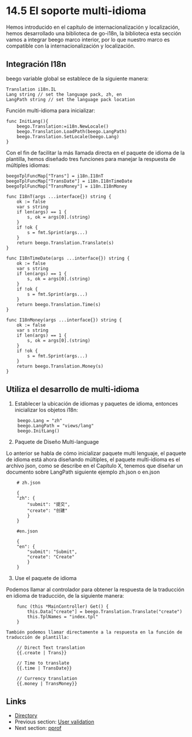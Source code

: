# 14.5 El soporte multi-idioma

Hemos introducido en el capítulo de internacionalización y localización, hemos desarrollado una biblioteca de go-i18n, la biblioteca esta sección vamos a integrar beego marco interior, por lo que nuestro marco es compatible con la internacionalización y localización.

## Integración I18n

beego variable global se establece de la siguiente manera:

	Translation i18n.IL
	Lang string // set the language pack, zh, en
	LangPath string // set the language pack location

Función multi-idioma para inicializar:

	func InitLang(){
		beego.Translation:=i18n.NewLocale()
		beego.Translation.LoadPath(beego.LangPath)
		beego.Translation.SetLocale(beego.Lang)
	}

Con el fin de facilitar la más llamada directa en el paquete de idioma de la plantilla, hemos diseñado tres funciones para manejar la respuesta de múltiples idiomas:

	beegoTplFuncMap["Trans"] = i18n.I18nT
	beegoTplFuncMap["TransDate"] = i18n.I18nTimeDate
	beegoTplFuncMap["TransMoney"] = i18n.I18nMoney
	
	func I18nT(args ...interface{}) string {
	    ok := false
	    var s string
	    if len(args) == 1 {
	        s, ok = args[0].(string)
	    }
	    if !ok {
	        s = fmt.Sprint(args...)
	    }
	    return beego.Translation.Translate(s)
	}
	
	func I18nTimeDate(args ...interface{}) string {
	    ok := false
	    var s string
	    if len(args) == 1 {
	        s, ok = args[0].(string)
	    }
	    if !ok {
	        s = fmt.Sprint(args...)
	    }
	    return beego.Translation.Time(s)
	}	
	
	func I18nMoney(args ...interface{}) string {
	    ok := false
	    var s string
	    if len(args) == 1 {
	        s, ok = args[0].(string)
	    }
	    if !ok {
	        s = fmt.Sprint(args...)
	    }
	    return beego.Translation.Money(s)
	}

## Utiliza el desarrollo de multi-idioma

1. Establecer la ubicación de idiomas y paquetes de idioma, entonces inicializar los objetos i18n:

		beego.Lang = "zh"
		beego.LangPath = "views/lang"
		beego.InitLang()

2. Paquete de Diseño Multi-language

Lo anterior se habla de cómo inicializar paquete multi lenguaje, el paquete de idioma está ahora diseñando múltiples, el paquete multi-idioma es el archivo json, como se describe en el Capítulo X, tenemos que diseñar un documento sobre LangPath siguiente ejemplo zh.json o en.json

		# zh.json
	
		{
		"zh": {
		    "submit": "提交",
		    "create": "创建"
		    }
		}
		
		#en.json
		
		{
		"en": {
		    "submit": "Submit",
		    "create": "Create"
		    }
		}

3. Use el paquete de idioma

Podemos llamar al controlador para obtener la respuesta de la traducción en idioma de traducción, de la siguiente manera:

		func (this *MainController) Get() {
			this.Data["create"] = beego.Translation.Translate("create")
			this.TplNames = "index.tpl"
		}

	También podemos llamar directamente a la respuesta en la función de traducción de plantilla:

		// Direct Text translation
		{{.create | Trans}}

		// Time to translate
		{{.time | TransDate}}

		// Currency translation
		{{.money | TransMoney}}

## Links

- [Directory](preface.md)
- Previous section: [User validation](14.4.md)
- Next section: [pprof](14.6.md)

